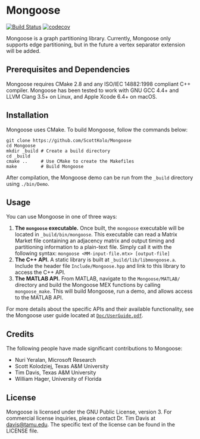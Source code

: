 # Mongoose

[![Build Status](https://travis-ci.com/ScottKolo/Mongoose.svg?token=EK93uAGLjknx2p216TUE&branch=edgesep)](https://travis-ci.com/ScottKolo/Mongoose) [![codecov](https://codecov.io/gh/ScottKolo/Mongoose/branch/edgesep/graph/badge.svg?token=s3KMuP6lOp)](https://codecov.io/gh/ScottKolo/Mongoose)


Mongoose is a graph partitioning library. Currently, Mongoose only supports 
edge partitioning, but in the future a vertex separator extension will be added.

## Prerequisites and Dependencies

Mongoose requires CMake 2.8 and any ISO/IEC 14882:1998 compliant C++ compiler. Mongoose has been tested to work with GNU GCC 4.4+ and LLVM Clang 3.5+ on Linux, and Apple Xcode 6.4+ on macOS.

## Installation

Mongoose uses CMake. To build Mongoose, follow the commands below:

```shell
git clone https://github.com/ScottKolo/Mongoose
cd Mongoose
mkdir _build # Create a build directory
cd _build 
cmake ..     # Use CMake to create the Makefiles
make         # Build Mongoose
```

After compilation, the Mongoose demo can be run from the `_build` directory using `./bin/Demo`.

## Usage

You can use Mongoose in one of three ways:

1. **The `mongoose` executable.** Once built, the `mongoose` executable will be located in `_build/bin/mongoose`. This executable can read a Matrix Market file containing an adjacency matrix and output timing and partitioning information to a plain-text file. Simply call it with the following syntax: `mongoose <MM-input-file.mtx> [output-file]`
2. **The C++ API.** A static library is built at `_build/lib/libmongoose.a`. Include the header file `Include/Mongoose.hpp` and link to this library to access the C++ API.
3. **The MATLAB API.** From MATLAB, navigate to the `Mongoose/MATLAB/` directory and build the Mongoose MEX functions by calling `mongoose_make`. This will build Mongoose, run a demo, and allows access to the MATLAB API.

For more details about the specific APIs and their available functionality, see the Mongoose user guide located at [`Doc/UserGuide.pdf`](https://raw.githubusercontent.com/ScottKolo/Mongoose/edgesep/Doc/UserGuide.pdf).


## Credits

The following people have made significant contributions to Mongoose:

* Nuri Yeralan, Microsoft Research
* Scott Kolodziej, Texas A&M University
* Tim Davis, Texas A&M University
* William Hager, University of Florida

## License

Mongoose is licensed under the GNU Public License, version 3. For commercial license inquiries, please contact Dr. Tim Davis at davis@tamu.edu. The specific text of the license can be found in the LICENSE file.